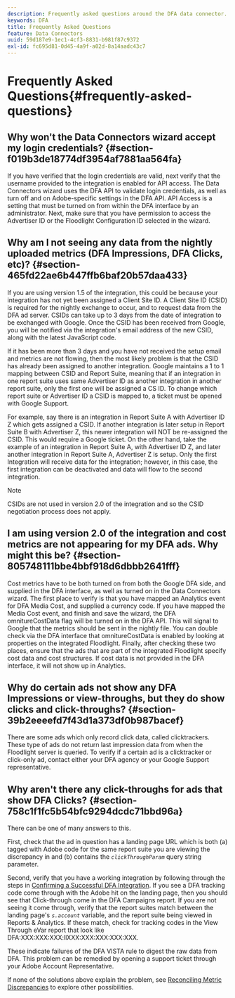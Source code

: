 ```yaml
---
description: Frequently asked questions around the DFA data connector.
keywords: DFA
title: Frequently Asked Questions
feature: Data Connectors
uuid: 59d187e9-1ec1-4cf3-8831-b981f87c9372
exl-id: fc695d81-0d45-4a9f-a02d-8a14aadc43c7
---
```

# Frequently Asked Questions{#frequently-asked-questions}

## Why won't the Data Connectors wizard accept my login credentials? {#section-f019b3de18774df3954af7881aa564fa}

If you have verified that the login credentials are valid, next verify that the username provided to the integration is enabled for API access. The Data Connectors wizard uses the DFA API to validate login credentials, as well as turn off and on Adobe-specific settings in the DFA API. API Access is a setting that must be turned on from within the DFA interface by an administrator. Next, make sure that you have permission to access the Advertiser ID or the Floodlight Configuration ID selected in the wizard.

## Why am I not seeing any data from the nightly uploaded metrics (DFA Impressions, DFA Clicks, etc)? {#section-465fd22ae6b447ffb6baf20b57daa433}

If you are using version 1.5 of the integration, this could be because your integration has not yet been assigned a Client Site ID. A Client Site ID (CSID) is required for the nightly exchange to occur, and to request data from the DFA ad server. CSIDs can take up to 3 days from the date of integration to be exchanged with Google. Once the CSID has been received from Google, you will be notified via the integration's email address of the new CSID, along with the latest JavaScript code.

If it has been more than 3 days and you have not received the setup email and metrics are not flowing, then the most likely problem is that the CSID has already been assigned to another integration. Google maintains a 1 to 1 mapping between CSID and Report Suite, meaning that if an integration in one report suite uses same Advertiser ID as another integration in another report suite, only the first one will be assigned a CS ID. To change which report suite or Advertiser ID a CSID is mapped to, a ticket must be opened with Google Support.

For example, say there is an integration in Report Suite A with Advertiser ID Z which gets assigned a CSID. If another integration is later setup in Report Suite B with Advertiser Z, this newer integration will NOT be re-assigned the CSID. This would require a Google ticket. On the other hand, take the example of an integration in Report Suite A, with Advertiser ID Z, and later another integration in Report Suite A, Advertiser Z is setup. Only the first Integration will receive data for the integration; however, in this case, the first integration can be deactivated and data will flow to the second integration.

>[!NOTE]
>
>CSIDs are not used in version 2.0 of the integration and so the CSID negotiation process does not apply.

## I am using version 2.0 of the integration and cost metrics are not appearing for my DFA ads. Why might this be? {#section-805748111bbe4bbf918d6dbbb2641fff}

Cost metrics have to be both turned on from both the Google DFA side, and supplied in the DFA interface, as well as turned on in the Data Connectors wizard. The first place to verify is that you have mapped an Analytics event for DFA Media Cost, and supplied a currency code. If you have mapped the Media Cost event, and finish and save the wizard, the DFA omnitureCostData flag will be turned on in the DFA API. This will signal to Google that the metrics should be sent in the nightly file. You can double check via the DFA interface that omnitureCostData is enabled by looking at properties on the integrated Floodlight. Finally, after checking these two places, ensure that the ads that are part of the integrated Floodlight specify cost data and cost structures. If cost data is not provided in the DFA interface, it will not show up in Analytics.

## Why do certain ads not show any DFA Impressions or view-throughs, but they do show clicks and click-throughs? {#section-39b2eeeefd7f43d1a373df0b987bacef}

There are some ads which only record click data, called clicktrackers. These type of ads do not return last impression data from when the Floodlight server is queried. To verify if a certain ad is a clicktracker or click-only ad, contact either your DFA agency or your Google Support representative.

## Why aren't there any click-throughs for ads that show DFA Clicks? {#section-758c1f1fc5b54bfc9294dcdc71bbd96a}

There can be one of many answers to this.

First, check that the ad in question has a landing page URL which is both (a) tagged with Adobe code for the same report suite you are viewing the discrepancy in and (b) contains the *`clickThroughParam`* query string parameter.

Second, verify that you have a working integration by following through the steps in [Confirming a Successful DFA Integration](../dfa-data-connector-analytics/dfa-integration.md). If you see a DFA tracking code come through with the Adobe hit on the landing page, then you should see that Click-through come in the DFA Campaigns report. If you are not seeing it come through, verify that the report suites match between the landing page's *`s.account`* variable, and the report suite being viewed in Reports & Analytics. If these match, check for tracking codes in the View Through eVar report that look like DFA:XXX:XXX:XXX:llXXX:XXX:XXX:XXX:XXX.

These indicate failures of the DFA VISTA rule to digest the raw data from DFA. This problem can be remedied by opening a support ticket through your Adobe Account Representative.

If none of the solutions above explain the problem, see [Reconciling Metric Discrepancies](../dfa-data-connector-analytics/dfa-reconciling-metric-discrepancies.md) to explore other possibilities.
